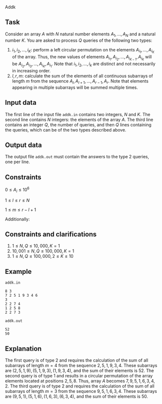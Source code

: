Addk

## Task

Consider an array $A$ with $N$ natural number elements $A_1, \dots, A_N$ and a natural number $K$. You are asked to process $Q$ queries of the following two types:
1. $i_1, i_2, \dots, i_K$: perform a left circular permutation on the elements $A_{i_1}, \dots, A_{i_K}$ of the array. Thus, the new values of elements $A_{i_1}, A_{i_2}, \dots, A_{i_{K-1}}, A_{i_K}$ will be $A_{i_2}, A_{i_3}, \dots, A_{i_K}, A_{i_1}$. Note that $i_1, i_2, \dots, i_k$ are distinct and not necessarily in increasing order.
2. $l, r, m$: calculate the sum of the elements of all continuous subarrays of length $m$ from the sequence $A_l, A_{l+1}, \dots, A_{r-1}, A_r$. Note that elements appearing in multiple subarrays will be summed multiple times.

## Input data

The first line of the input file `addk.in` contains two integers, $N$ and $K$. The second line contains $N$ integers: the elements of the array $A$. The third line contains an integer $Q$, the number of queries, and then $Q$ lines containing the queries, which can be of the two types described above.

## Output data

The output file `addk.out` must contain the answers to the type 2 queries, one per line.

## Constraints

$0 \leq A_i \leq 10^6$

$1 \leq l \leq r \leq N$

$1 \leq m \leq r - l + 1$

Additionally:

## Constraints and clarifications

1. $1 \leq N, Q \leq 10,000, K = 1$
2. $10,001 \leq N, Q \leq 100,000, K = 1$
3. $1 \leq N, Q \leq 100,000, 2 \leq K \leq 10$

## Example

`addk.in`
```
8 3
7 2 5 1 9 3 4 6
3
2 2 7 4
1 2 5 8
2 2 7 3
```

`addk.out`
```
52
50
```

## Explanation

The first query is of type 2 and requires the calculation of the sum of all subarrays of length $m = 4$ from the sequence $2, 5, 1, 9, 3, 4$. These subarrays are $(2, 5, 1, 9), (5, 1, 9, 3), (1, 9, 3, 4)$, and the sum of their elements is $52$. The second query is of type 1 and results in a circular permutation of the array elements located at positions $2, 5, 8$. Thus, array $A$ becomes $7, 9, 5, 1, 6, 3, 4, 2$. The third query is of type 2 and requires the calculation of the sum of all subarrays of length $m = 3$ from the sequence $9, 5, 1, 6, 3, 4$. These subarrays are $(9, 5, 1), (5, 1, 6), (1, 6, 3), (6, 3, 4)$, and the sum of their elements is $50$.